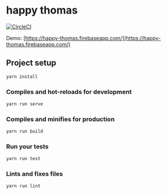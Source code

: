 # happy thomas

[![CircleCI](https://circleci.com/gh/ibara1454/happy-thomas/tree/master.svg?style=shield&circle-token=fadbebb1d07af84616bdd726e58ed738603148f2)](https://circleci.com/gh/ibara1454/happy-thomas/tree/master)

Demo: [https://happy-thomas.firebaseapp.com/](https://happy-thomas.firebaseapp.com/)

## Project setup

```bash
yarn install
```

### Compiles and hot-reloads for development

```bash
yarn run serve
```

### Compiles and minifies for production

```bash
yarn run build
```

### Run your tests

```bash
yarn run test
```

### Lints and fixes files

```bash
yarn run lint
```
